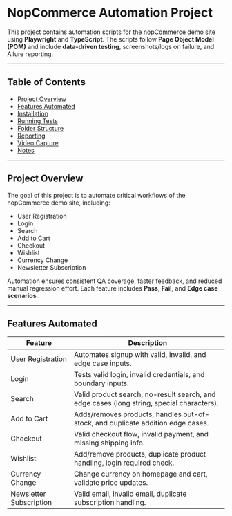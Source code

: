 # NopCommerce Automation Project

This project contains automation scripts for the [nopCommerce demo site](https://demo.nopcommerce.com/) using **Playwright** and **TypeScript**. The scripts follow **Page Object Model (POM)** and include **data-driven testing**, screenshots/logs on failure, and Allure reporting.

---

## Table of Contents
- [Project Overview](#project-overview)
- [Features Automated](#features-automated)
- [Installation](#installation)
- [Running Tests](#running-tests)
- [Folder Structure](#folder-structure)
- [Reporting](#reporting)
- [Video Capture](#video-capture)
- [Notes](#notes)

---

## Project Overview
The goal of this project is to automate critical workflows of the nopCommerce demo site, including:

- User Registration
- Login
- Search
- Add to Cart
- Checkout
- Wishlist
- Currency Change
- Newsletter Subscription

Automation ensures consistent QA coverage, faster feedback, and reduced manual regression effort. Each feature includes **Pass**, **Fail**, and **Edge case scenarios**.

---

## Features Automated
| Feature | Description |
|---------|-------------|
| User Registration | Automates signup with valid, invalid, and edge case inputs. |
| Login | Tests valid login, invalid credentials, and boundary inputs. |
| Search | Valid product search, no-result search, and edge cases (long string, special characters). |
| Add to Cart | Adds/removes products, handles out-of-stock, and duplicate addition edge cases. |
| Checkout | Valid checkout flow, invalid payment, and missing shipping info. |
| Wishlist | Add/remove products, duplicate product handling, login required check. |
| Currency Change | Change currency on homepage and cart, validate price updates. |
| Newsletter Subscription | Valid email, invalid email, duplicate subscription handling. |

